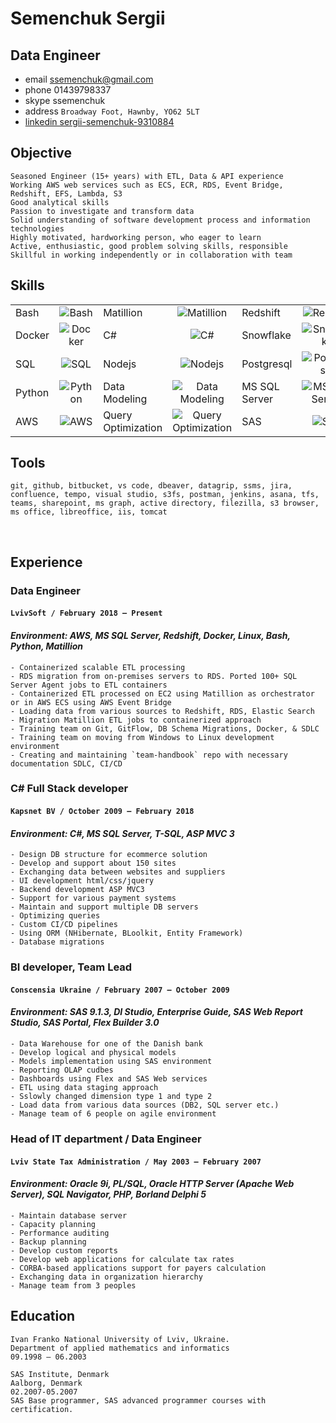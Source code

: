 # Semenchuk Sergii
## Data Engineer
 - email ssemenchuk@gmail.com
 - phone 01439798337
 - skype ssemenchuk
 - address `Broadway Foot, Hawnby, YO62 5LT`
 - [linkedin sergii-semenchuk-9310884](https://www.linkedin.com/in/sergii-semenchuk-9310884/)
## Objective
    Seasoned Engineer (15+ years) with ETL, Data & API experience
    Working AWS web services such as ECS, ECR, RDS, Event Bridge, Redshift, EFS, Lambda, S3 
    Good analytical skills
    Passion to investigate and transform data
    Solid understanding of software development process and information technologies
    Highly motivated, hardworking person, who eager to learn
    Active, enthusiastic, good problem solving skills, responsible
    Skillful in working independently or in collaboration with team
## Skills 
|        |                                                                            |                    |                                                                                         |       | |
| :---   | :---:                                                                      | :---               | :---:                                                                                   | :--- | :---: |
| Bash   | ![Bash](https://progress-bar.dev/7/?scale=10&title=3%20years&suffix=/10)   | Matillion          | ![Matillion](https://progress-bar.dev/10/?scale=10&title=5%20years&suffix=/10)          | Redshift    | ![Redshift](https://progress-bar.dev/8/?scale=10&title=5%20years&suffix=/10)  |
| Docker | ![Docker](https://progress-bar.dev/8/?scale=10&title=3%20years&suffix=/10) | C#                 | ![C#](https://progress-bar.dev/8/?scale=10&title=10%20years&suffix=/10)                 | Snowflake | ![Snowflake](https://progress-bar.dev/8/?scale=10&title=2%20years&suffix=/10) |
| SQL    | ![SQL](https://progress-bar.dev/10/?scale=10&title=15%20years&suffix=/10)  | Nodejs             | ![Nodejs](https://progress-bar.dev/5/?scale=10&title=1%20year&suffix=/10)              | Postgresql | ![Postgresql](https://progress-bar.dev/8/?scale=10&title=4%20years&suffix=/10) |
| Python | ![Python](https://progress-bar.dev/7/?scale=10&title=3%20years&suffix=/10) | Data Modeling      | ![Data Modeling](https://progress-bar.dev/8/?scale=10&title=10%20years&suffix=/10)      | MS SQL Server| ![MS SQL Server](https://progress-bar.dev/8/?scale=10&title=10%20years&suffix=/10) |
| AWS    | ![AWS](https://progress-bar.dev/8/?scale=10&title=5%20years&suffix=/10)    | Query Optimization | ![Query Optimization](https://progress-bar.dev/8/?scale=10&title=10%20years&suffix=/10) | SAS | ![SAS](https://progress-bar.dev/6/?scale=10&title=3%20years&suffix=/10) |

## Tools
    git, github, bitbucket, vs code, dbeaver, datagrip, ssms, jira, confluence, tempo, visual studio, s3fs, postman, jenkins, asana, tfs, teams, sharepoint, ms graph, active directory, filezilla, s3 browser, ms office, libreoffice, iis, tomcat

<br />

## Experience
### Data Engineer 
#### `LvivSoft / February 2018 – Present`
#### *Environment: AWS, MS SQL Server, Redshift, Docker, Linux, Bash, Python, Matillion*
    - Containerized scalable ETL processing
    - RDS migration from on-premises servers to RDS. Ported 100+ SQL Server Agent jobs to ETL containers
    - Containerized ETL processed on EC2 using Matillion as orchestrator or in AWS ECS using AWS Event Bridge
    - Loading data from various sources to Redshift, RDS, Elastic Search
    - Migration Matillion ETL jobs to containerized approach
    - Training team on Git, GitFlow, DB Schema Migrations, Docker, & SDLC
    - Training team on moving from Windows to Linux development environment
    - Creating and maintaining `team-handbook` repo with necessary documentation SDLC, CI/CD
### C# Full Stack developer
#### `Kapsnet BV / October 2009 – February 2018`
#### *Environment: C#, MS SQL Server, T-SQL, ASP MVC 3*
    - Design DB structure for ecommerce solution
    - Develop and support about 150 sites
    - Exchanging data between websites and suppliers
    - UI development html/css/jquery
    - Backend development ASP MVC3
    - Support for various payment systems
    - Maintain and support multiple DB servers
    - Optimizing queries
    - Custom CI/CD pipelines
    - Using ORM (NHibernate, BLoolkit, Entity Framework)
    - Database migrations
### BI developer, Team Lead
#### `Conscensia Ukraine / February 2007 – October 2009`
#### *Environment: SAS 9.1.3, DI Studio, Enterprise Guide, SAS Web Report Studio, SAS Portal, Flex Builder 3.0*
    - Data Warehouse for one of the Danish bank
    - Develop logical and physical models
    - Models implementation using SAS environment
    - Reporting OLAP cudbes
    - Dashboards using Flex and SAS Web services
    - ETL using data staging approach
    - Sslowly changed dimension type 1 and type 2
    - Load data from various data sources (DB2, SQL server etc.)
    - Manage team of 6 people on agile environment
### Head of IT department / Data Engineer
#### `Lviv State Tax Administration / May 2003 – February 2007`
#### *Environment: Oracle 9i, PL/SQL, Oracle HTTP Server (Apache Web Server), SQL Navigator, PHP, Borland Delphi 5*
    - Maintain database server
    - Capacity planning
    - Performance auditing
    - Backup planning
    - Develop custom reports
    - Develop web applications for calculate tax rates
    - CORBA-based applications support for payers calculation
    - Exchanging data in organization hierarchy
    - Manage team from 3 peoples
## Education
    Ivan Franko National University of Lviv, Ukraine.
    Department of applied mathematics and informatics 
    09.1998 – 06.2003

    SAS Institute, Denmark
    Aalborg, Denmark 
    02.2007-05.2007
    SAS Base programmer, SAS advanced programmer courses with certification.